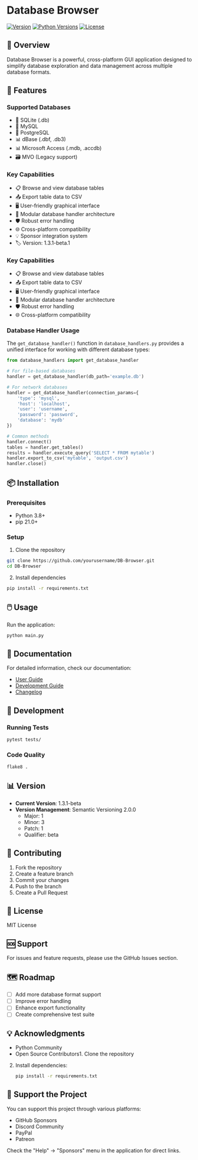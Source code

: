 # Database Browser

[![Version](https://img.shields.io/badge/version-1.3.1--beta.1-blue.svg)](https://semver.org)
[![Python Versions](https://img.shields.io/badge/python-3.8+-blue.svg)](https://www.python.org/downloads/)
[![License](https://img.shields.io/badge/license-MIT-green.svg)](LICENSE)

## 🌟 Overview

Database Browser is a powerful, cross-platform GUI application designed to simplify database exploration and data management across multiple database formats.

## 🚀 Features

### Supported Databases
- 💾 SQLite (.db)
- 🐬 MySQL
- 🐘 PostgreSQL
- 📊 dBase (.dbf, .db3)
- 📊 Microsoft Access (.mdb, .accdb)
- 🗃️ MVO (Legacy support)

### Key Capabilities
- 📋 Browse and view database tables
- 📤 Export table data to CSV
- 🖥️ User-friendly graphical interface
- 🔌 Modular database handler architecture
- 🛡️ Robust error handling
- 🌐 Cross-platform compatibility
- 💡 Sponsor integration system
- 🏷️ Version: 1.3.1-beta.1

### Key Capabilities
- 📋 Browse and view database tables
- 📤 Export table data to CSV
- 🖥️ User-friendly graphical interface
- 🔌 Modular database handler architecture
- 🛡️ Robust error handling
- 🌐 Cross-platform compatibility

### Database Handler Usage

The `get_database_handler()` function in `database_handlers.py` provides a unified interface for working with different database types:

```python
from database_handlers import get_database_handler

# For file-based databases
handler = get_database_handler(db_path='example.db')

# For network databases
handler = get_database_handler(connection_params={
    'type': 'mysql',
    'host': 'localhost',
    'user': 'username',
    'password': 'password',
    'database': 'mydb'
})

# Common methods
handler.connect()
tables = handler.get_tables()
results = handler.execute_query('SELECT * FROM mytable')
handler.export_to_csv('mytable', 'output.csv')
handler.close()
```

## 📦 Installation

### Prerequisites
- Python 3.8+
- pip 21.0+

### Setup
1. Clone the repository
```bash
git clone https://github.com/yourusername/DB-Browser.git
cd DB-Browser
```

2. Install dependencies
```bash
pip install -r requirements.txt
```

## 🖱️ Usage

Run the application:
```bash
python main.py
```

## 📝 Documentation

For detailed information, check our documentation:
- [User Guide](docs/index.md)
- [Development Guide](docs/development.md)
- [Changelog](CHANGELOG.md)

## 🔧 Development

### Running Tests
```bash
pytest tests/
```

### Code Quality
```bash
flake8 .
```

## 📊 Version

- **Current Version**: 1.3.1-beta
- **Version Management**: Semantic Versioning 2.0.0
  - Major: 1
  - Minor: 3
  - Patch: 1
  - Qualifier: beta

## 🤝 Contributing

1. Fork the repository
2. Create a feature branch
3. Commit your changes
4. Push to the branch
5. Create a Pull Request

## 📜 License

MIT License

## 🆘 Support

For issues and feature requests, please use the GitHub Issues section.

## 🗺️ Roadmap

- [ ] Add more database format support
- [ ] Improve error handling
- [ ] Enhance export functionality
- [ ] Create comprehensive test suite

## 💡 Acknowledgments

- Python Community
- Open Source Contributors1. Clone the repository
2. Install dependencies:
   ```bash
   pip install -r requirements.txt
   ```
   
## 🤝 Support the Project

You can support this project through various platforms:
- GitHub Sponsors
- Discord Community
- PayPal
- Patreon

Check the "Help" → "Sponsors" menu in the application for direct links.
